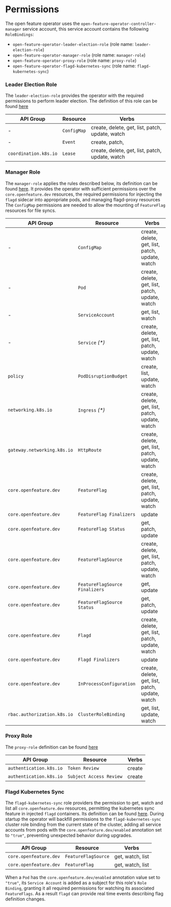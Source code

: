 # Permissions 

The open feature operator uses the `open-feature-operator-controller-manager` service account, this service account contains the following `RoleBindings`:
- `open-feature-operator-leader-election-role` (role name: `leader-election-role`)
- `open-feature-operator-manager-role` (role name: `manager-role`)
- `open-feature-operator-proxy-role` (role name: `proxy-role`)
- `open-feature-operator-flagd-kubernetes-sync` (role name: `flagd-kubernetes-sync`)

### Leader Election Role

The `leader-election-role` provides the operator with the required permissions to perform leader election.
The definition of this role can be found [here](../config/rbac//leader_election_role.yaml)

| API Group             | Resource    | Verbs                                           |
|-----------------------|-------------|-------------------------------------------------|
| -                     | `ConfigMap` | create, delete, get, list, patch, update, watch |
| -                     | `Event`     | create, patch,                                  |
| `coordination.k8s.io` | `Lease`     | create, delete, get, list, patch, update, watch |

### Manager Role

The `manager-role` applies the rules described below, its definition can be found [here](../config/rbac/role.yaml).
It provides the operator with sufficient permissions over the `core.openfeature.dev` resources, 
the required permissions for injecting the `flagd` sidecar into appropriate pods, 
and managing flagd-proxy resources
The `ConfigMap` permissions are needed to allow the mounting of `FeatureFlag` resources for file syncs.

| API Group                   | Resource                       | Verbs                                           |
|-----------------------------|--------------------------------|-------------------------------------------------|
| -                           | `ConfigMap`                    | create, delete, get, list, patch, update, watch |
| -                           | `Pod`                          | create, delete, get, list, patch, update, watch |
| -                           | `ServiceAccount`               | get, list, watch                                |
| -                           | `Service` *(\*)*               | create, delete, get, list, patch, update, watch |
| `policy`                    | `PodDisruptionBudget`          | create, list, update, watch                     |
| `networking.k8s.io`         | `Ingress` *(\*)*               | create, delete, get, list, patch, update, watch |
| `gateway.networking.k8s.io` | `HttpRoute`                    | create, delete, get, list, patch, update, watch |
| `core.openfeature.dev`      | `FeatureFlag`                  | create, delete, get, list, patch, update, watch |
| `core.openfeature.dev`      | `FeatureFlag Finalizers`       | update                                          |
| `core.openfeature.dev`      | `FeatureFlag Status`           | get, patch, update                              |
| `core.openfeature.dev`      | `FeatureFlagSource`            | create, delete, get, list, patch, update, watch |
| `core.openfeature.dev`      | `FeatureFlagSource Finalizers` | get, update                                     |
| `core.openfeature.dev`      | `FeatureFlagSource Status`     | get, patch, update                              |
| `core.openfeature.dev`      | `Flagd`                        | create, delete, get, list, patch, update, watch |
| `core.openfeature.dev`      | `Flagd Finalizers`             | update                                          |
| `core.openfeature.dev`      | `InProcessConfiguration`       | create, delete, get, list, patch, update, watch |
| `rbac.authorization.k8s.io` | `ClusterRoleBinding`           | get, list, update, watch                        |

### Proxy Role

The `proxy-role` definition can be found [here](../config/rbac/auth_proxy_role.yaml)

| API Group               | Resource                | Verbs  |
|-------------------------|-------------------------|--------|
| `authentication.k8s.io` | `Token Review`          | create |
| `authentication.k8s.io` | `Subject Access Review` | create |

### Flagd Kubernetes Sync

The `flagd-kubernetes-sync` role providers the permission to get, watch and list all `core.openfeature.dev` resources, permitting the kubernetes sync feature in injected `flagd` containers.
Its definition can be found [here](../config/rbac/flagd_kubernetes_sync_clusterrole.yaml). 
During startup the operator will backfill permissions to the `flagd-kubernetes-sync` cluster role binding from the current state of the cluster, adding all service accounts from pods with the `core.openfeature.dev/enabled` annotation set to `"true"`, preventing unexpected behavior during upgrades.

| API Group              | Resource                   | Verbs            |
|------------------------|----------------------------|------------------|
| `core.openfeature.dev` | `FeatureFlagSource`        | get, watch, list |
| `core.openfeature.dev` | `FeatureFlag`              | get, watch, list |

When a `Pod` has the `core.openfeature.dev/enabled` annotation value set to `"true"`, its `Service Account` is added as a subject for this role's `Role Binding`, granting it all required permissions for watching its associated `FeatureFlags`. As a result `flagd` can provide real time events describing flag definition changes.

